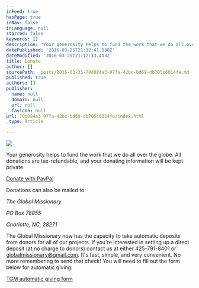 ```yaml
---
inFeed: true
hasPage: true
inNav: false
inLanguage: null
starred: false
keywords: []
description: "Your generosity helps to fund the work that we do all over the globe. All donations are tax-refundable, and your donating information will be kept private.\_"
datePublished: '2016-03-25T21:12:41.838Z'
dateModified: '2016-03-25T21:12:33.403Z'
title: Donate
author: []
sourcePath: _posts/2016-03-25-70d084a3-97fa-42bc-bd69-db705c6014fe.md
published: true
authors: []
publisher:
  name: null
  domain: null
  url: null
  favicon: null
url: 70d084a3-97fa-42bc-bd69-db705c6014fe/index.html
_type: Article

---
```

![](https://the-grid-user-content.s3-us-west-2.amazonaws.com/d70e4e8e-d35f-4f5a-b5b7-54b19fcd2a39.jpg)

Your generosity helps to fund the work that we do all over the globe. All donations are tax-refundable, and your donating information will be kept private. 

[Donate with PayPal][0]

Donations can also be mailed to:

_The Global Missionary_

_PO Box 78855_

_Charlotte, NC, 28271_

The Global Missionary now has the capacity to take automatic deposits from donors for all of our projects.  If you're interested in setting up a direct deposit (at no charge to donors) contact us at either 425-791-8401 or globalmissionary@gmail.com.  It's fast, simple, and very convenient.  No more remembering to send that check! You will need to fill out the form below for automatic giving.

[TGM automatic giving form][1]

[0]: https://www.paypal.com/us/cgi-bin/webscr?cmd=_flow&SESSION=Ryw79IP1syVOrrGHgE78brgXW20OTgxV1IHca3d1-qVcyUzpieU7ZRNCV7a&dispatch=5885d80a13c0db1f8e263663d3faee8defcd6970d4fd9d661117ac2649af92bb
[1]: http://www.globalmissionary.org/wp-content/uploads/2012/01/TGM.ACHForm.pdf